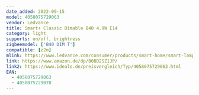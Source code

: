 ```yaml
---
date_added: 2022-09-15
model: 4058075729063 
vendor: Ledvance
title: Smart+ Classic Dimable B40 4.9W E14
category: light
supports: on/off, brightness
zigbeemodel: ['B40 DIM T']
compatible: [z2m]
mlink: https://www.ledvance.com/consumer/products/smart-home/smart-lamps/smart-zigbee/smart-classic-heatsink-lamps-with-zigbee-technology/classic-candle-shape-with-zigbee-technology-c6387?productId=203890
link: https://www.amazon.de/dp/B0BD2SZ1JP/
link2: https://www.idealo.de/preisvergleich/Typ/4058075729063.html
EAN: 
  - 4058075729063 
  - 4058075729070
---
```

